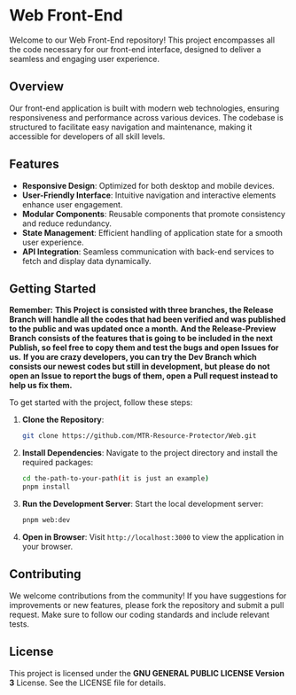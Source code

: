 # Web Front-End

Welcome to our Web Front-End repository! This project encompasses all the code necessary for our front-end interface, designed to deliver a seamless and engaging user experience.

## Overview

Our front-end application is built with modern web technologies, ensuring responsiveness and performance across various devices. The codebase is structured to facilitate easy navigation and maintenance, making it accessible for developers of all skill levels.

## Features

- **Responsive Design**: Optimized for both desktop and mobile devices.
- **User-Friendly Interface**: Intuitive navigation and interactive elements enhance user engagement.
- **Modular Components**: Reusable components that promote consistency and reduce redundancy.
- **State Management**: Efficient handling of application state for a smooth user experience.
- **API Integration**: Seamless communication with back-end services to fetch and display data dynamically.

## Getting Started

**Remember:**
**This Project is consisted with three branches, the Release Branch will handle all the codes that had been verified and was published to the public and was updated once a month.**
**And the Release-Preview Branch consists of the features that is going to be included in the next Publish, so feel free to copy them and test the bugs and open Issues for us.**
**If you are crazy developers, you can try the Dev Branch which consists our newest codes but  still in development, but please do not open an Issue to report the bugs of them, open a Pull request instead to help us fix them.**

To get started with the project, follow these steps:

1. **Clone the Repository**:
   ```bash
   git clone https://github.com/MTR-Resource-Protector/Web.git
   ```

2. **Install Dependencies**:
   Navigate to the project directory and install the required packages:
   ```bash
   cd the-path-to-your-path(it is just an example)
   pnpm install
   ```

3. **Run the Development Server**:
   Start the local development server:
   ```bash
   pnpm web:dev
   ```

4. **Open in Browser**:
   Visit `http://localhost:3000` to view the application in your browser.

## Contributing

We welcome contributions from the community! If you have suggestions for improvements or new features, please fork the repository and submit a pull request. Make sure to follow our coding standards and include relevant tests.

## License

This project is licensed under the **GNU GENERAL PUBLIC LICENSE Version 3** License. See the LICENSE file for details.
